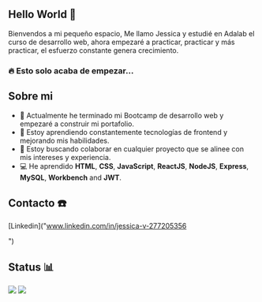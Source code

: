 ## Hello World 👋
Bienvendos a mi pequeño espacio, 
Me llamo Jessica y estudié en Adalab el curso de desarrollo web, ahora empezaré a practicar, practicar y más practicar, el esfuerzo constante genera crecimiento.
### 🔥 Esto solo acaba de empezar...

## Sobre mi
- 🔭 Actualmente he terminado mi Bootcamp de desarrollo web y empezaré a construir mi portafolio.
- 🌱 Estoy aprendiendo constantemente tecnologías de frontend y mejorando mis habilidades.
- 👀 Estoy buscando colaborar en cualquier proyecto que se alinee con mis intereses y experiencia.
- 💻 He aprendido **HTML**, **CSS**, **JavaScript**, **ReactJS**, **NodeJS**, **Express**, **MySQL**, **Workbench** and **JWT**.

## Contacto ☎️ 
 [Linkedin]("www.linkedin.com/in/jessica-v-277205356

")

## Status 📊 
<p>
  <img src = "https://github-readme-stats.vercel.app/api?username=JessicaVR86&show_icons=true&count_private=true&theme=vue&hide=issues&line_height=32">
  <img src = "https://github-readme-streak-stats.herokuapp.com/?user=JessicaVR86&">
</p>
